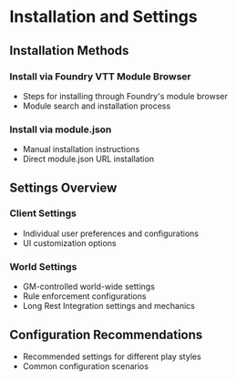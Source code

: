 # Installation and Settings

## Installation Methods

### Install via Foundry VTT Module Browser

- Steps for installing through Foundry's module browser
- Module search and installation process

### Install via module.json

- Manual installation instructions
- Direct module.json URL installation

## Settings Overview

### Client Settings

- Individual user preferences and configurations
- UI customization options

### World Settings

- GM-controlled world-wide settings
- Rule enforcement configurations
- Long Rest Integration settings and mechanics

## Configuration Recommendations

- Recommended settings for different play styles
- Common configuration scenarios
